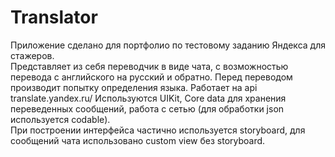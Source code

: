 # Translator
Приложение сделано для портфолио по тестовому заданию Яндекса для стажеров.  
Представляет из себя переводчик в виде чата, с возможностью перевода с английского на русский и обратно. Перед переводом производит попытку определения языка. Работает на api translate.yandex.ru/ 
Используются UIKit, Core data для хранения переведенных сообщений, работа с сетью (для обработки json используется codable).  
При построении интерфейса частично используется storyboard, для сообщений чата использовано custom view без storyboard.
